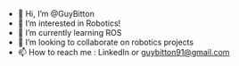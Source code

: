 - 👋 Hi, I’m @GuyBitton
 - 👀 I’m interested in Robotics!
- 🌱 I’m currently learning ROS
- 💞️ I’m looking to collaborate on robotics projects
- 📫 How to reach me : LinkedIn or guybitton91@gmail.com

